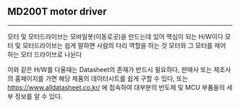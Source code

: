 ## MD200T motor driver
---

모터 및 모터드라이브는 모바일봇(이동로곳)을 만드는데 있어 핵심이 되는 H/W이다 모터 및 모터드라이브는 쉽게 말하면 사람의 다리 역할을 하는 것 모터와 그 모터를 제어 하는 모터 드라이브로
나뉜다 

이와 같은 H/W를 다울때는 Datasheet의 존재가 반드시 필요하다, 판매사 또는 제조사의 홈페이지를 가면 해당 제품의 데이터시트를 쉽게 구할 수 있다, 또는 https://www.alldatasheet.co.kr/ 에 접속하여 
대부분의 반도체 및 MCU 부품들의 세부 정보를 알 수 있다.
